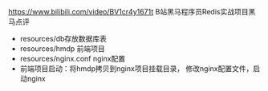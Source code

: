 https://www.bilibili.com/video/BV1cr4y1671t
B站黑马程序员Redis实战项目黑马点评
- resources/db存放数据库表
- resources/hmdp 前端项目
- resources/nginx.conf nginx配置
- 前端项目启动：将hmdp拷贝到nginx项目挂载目录，
修改nginx配置文件，启动nginx
